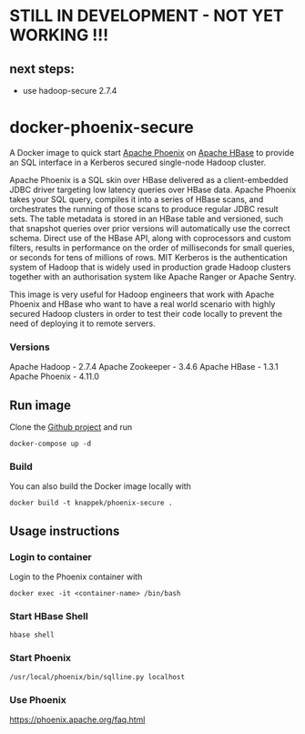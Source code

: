 # STILL IN DEVELOPMENT - NOT YET WORKING !!!

next steps:
-----------

* use hadoop-secure 2.7.4

docker-phoenix-secure
=====================

A Docker image to quick start [Apache Phoenix](http://phoenix.apache.org/) on [Apache HBase](https://hbase.apache.org/)
to provide an SQL interface in a Kerberos secured single-node Hadoop cluster.

Apache Phoenix is a SQL skin over HBase delivered as a client-embedded JDBC driver targeting low latency queries over HBase data. Apache Phoenix takes your SQL query, compiles it into a series of HBase scans, and orchestrates the running of those scans to produce regular JDBC result sets. The table metadata is stored in an HBase table and versioned, such that snapshot queries over prior versions will automatically use the correct schema. Direct use of the HBase API, along with coprocessors and custom filters, results in performance on the order of milliseconds for small queries, or seconds for tens of millions of rows.
MIT Kerberos is the authentication system of Hadoop that is widely used in production grade Hadoop clusters together with an authorisation system like Apache Ranger or Apache Sentry.

This image is very useful for Hadoop engineers that work with Apache Phoenix and HBase who want to have a real world scenario with highly secured Hadoop clusters in order to test their code locally to prevent the need of deploying it to remote servers.


### Versions
Apache Hadoop - 2.7.4
Apache Zookeeper - 3.4.6
Apache HBase - 1.3.1
Apache Phoenix - 4.11.0


Run image
---------

Clone the [Github project](https://github.com/Knappek/docker-phoenix-secure) and run

```
docker-compose up -d
```

### Build

You can also build the Docker image locally with

`docker build -t knappek/phoenix-secure .`


Usage instructions
------------------

### Login to container

Login to the Phoenix container with

`docker exec -it <container-name> /bin/bash`

### Start HBase Shell

`hbase shell`


### Start Phoenix

`/usr/local/phoenix/bin/sqlline.py localhost`


### Use Phoenix

https://phoenix.apache.org/faq.html
